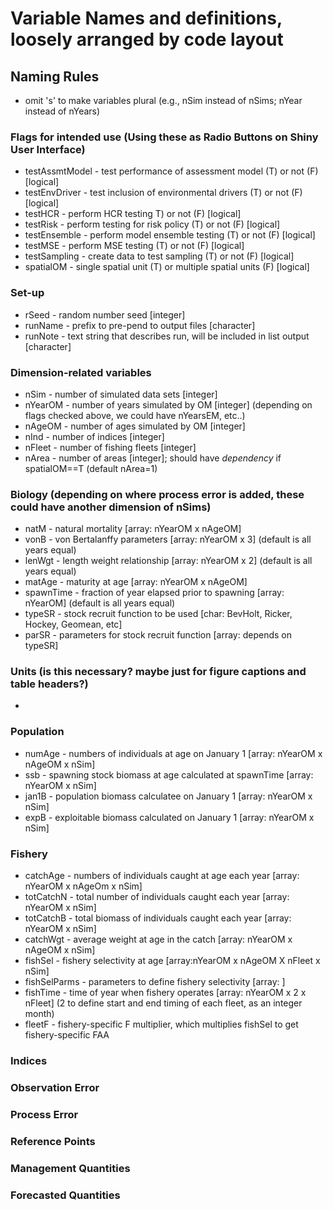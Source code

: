 # Variable Names and definitions, loosely arranged by code layout

## Naming Rules
+ omit 's' to make variables plural (e.g., nSim instead of nSims; nYear instead of nYears)

### Flags for intended use (Using these as Radio Buttons on Shiny User Interface)
+ testAssmtModel - test performance of assessment model (T) or not (F) [logical]
+ testEnvDriver - test inclusion of environmental drivers (T) or not (F)  [logical]
+ testHCR - perform HCR testing T) or not (F)  [logical]
+ testRisk - perform testing for risk policy (T) or not (F)  [logical]
+ testEnsemble - perform model ensemble testing (T) or not (F)  [logical]
+ testMSE - perform MSE testing (T) or not (F)  [logical]
+ testSampling - create data to test sampling (T) or not (F)  [logical]
+ spatialOM - single spatial unit (T) or multiple spatial units (F)  [logical]


### Set-up
+ rSeed - random number seed [integer]
+ runName - prefix to pre-pend to output files [character]
+ runNote - text string that describes run, will be included in list output [character]

### Dimension-related variables
+ nSim - number of simulated data sets  [integer]
+ nYearOM - number of years simulated by OM [integer] (depending on flags checked above, we could have nYearsEM, etc..)
+ nAgeOM - number of ages simulated by OM [integer]
+ nInd - number of indices [integer]
+ nFleet - number of fishing fleets [integer]
+ nArea - number of areas [integer]; should have *dependency* if spatialOM==T (default nArea=1)


### Biology (depending on where process error is added, these could have another dimension of nSims)
+ natM - natural mortality [array: nYearOM x nAgeOM]
+ vonB - von Bertalanffy parameters [array: nYearOM x 3] (default is all years equal)
+ lenWgt - length weight relationship [array: nYearOM x 2] (default is all years equal)
+ matAge - maturity at age [array: nYearOM x nAgeOM]
+ spawnTime - fraction of year elapsed prior to spawning [array: nYearOM] (default is all years equal)
+ typeSR - stock recruit function to be used [char: BevHolt, Ricker, Hockey, Geomean, etc]
+ parSR - parameters for stock recruit function [array: depends on typeSR]

### Units (is this necessary? maybe just for figure captions and table headers?)
+ 

### Population
+ numAge - numbers of individuals at age on January 1 [array: nYearOM x nAgeOM x nSim]
+ ssb - spawning stock biomass at age calculated at spawnTime [array: nYearOM x nSim]
+ jan1B - population biomass calculatee on January 1 [array: nYearOM x nSim]
+ expB - exploitable biomass calculated on January 1 [array: nYearOM x nSim]

### Fishery
+ catchAge - numbers of individuals caught at age each year [array: nYearOM x nAgeOm x nSim]
+ totCatchN - total number of individuals caught each year [array: nYearOM x nSim]
+ totCatchB - total biomass of individuals caught each year [array: nYearOM x nSim]
+ catchWgt - average weight at age in the catch [array: nYearOM x nAgeOM x nSim]
+ fishSel - fishery selectivity at age [array:nYearOM x nAgeOM X nFleet x nSim]
+ fishSelParms - parameters to define fishery selectivity [array: ]
+ fishTime - time of year when fishery operates [array: nYearOM x 2 x nFleet] (2 to define start and end timing of each fleet, as an integer month)
+ fleetF - fishery-specific F multiplier, which multiplies fishSel to get fishery-specific FAA

### Indices

### Observation Error


### Process Error


### Reference Points


### Management Quantities


### Forecasted Quantities
